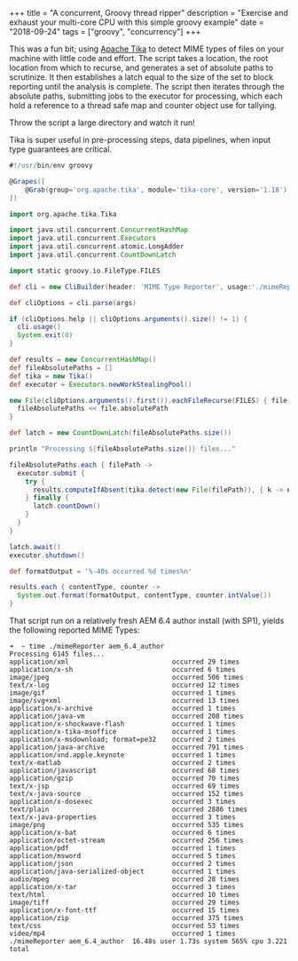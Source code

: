 +++
title = "A concurrent, Groovy thread ripper"
description = "Exercise and exhaust your multi-core CPU with this simple groovy example"
date = "2018-09-24"
tags = ["groovy", "concurrency"]
+++

This was a fun bit; using [Apache Tika](https://tika.apache.org/) to detect MIME types of files on your machine
with little code and effort. The script takes a location, the root location from which to
recurse, and generates a set of absolute paths to scrutinize. It then establishes a latch equal to
the size of the set to block reporting until the analysis is complete. The script then
iterates through the absolute paths, submitting jobs to the executor for processing, which each 
hold a reference to a thread safe map and counter object use for tallying.

Throw the script a large directory and watch it run!

Tika is super useful in pre-processing steps, data pipelines, when input type guarantees
are critical. 

```groovy
#!/usr/bin/env groovy

@Grapes([
    @Grab(group='org.apache.tika', module='tika-core', version='1.18')
])

import org.apache.tika.Tika

import java.util.concurrent.ConcurrentHashMap
import java.util.concurrent.Executors
import java.util.concurrent.atomic.LongAdder
import java.util.concurrent.CountDownLatch

import static groovy.io.FileType.FILES

def cli = new CliBuilder(header: 'MIME Type Reporter', usage:'./mimeReporter <directoryToScan>', width: 100)

def cliOptions = cli.parse(args)

if (cliOptions.help || cliOptions.arguments().size() != 1) {
  cli.usage()
  System.exit(0)
}

def results = new ConcurrentHashMap()
def fileAbsolutePaths = []
def tika = new Tika()
def executor = Executors.newWorkStealingPool()

new File(cliOptions.arguments().first()).eachFileRecurse(FILES) { file ->
  fileAbsolutePaths << file.absolutePath
}

def latch = new CountDownLatch(fileAbsolutePaths.size())

println "Processing ${fileAbsolutePaths.size()} files..."

fileAbsolutePaths.each { filePath ->
  executor.submit {
    try {
      results.computeIfAbsent(tika.detect(new File(filePath)), { k -> new LongAdder() }).increment()
    } finally {
      latch.countDown()
    }
  }
}

latch.await()
executor.shutdown()

def formatOutput = '%-40s occurred %d times%n' 

results.each { contentType, counter ->
  System.out.format(formatOutput, contentType, counter.intValue())
}
```

That script run on a relatively fresh AEM 6.4 author install (with SP1), yields the following
reported MIME Types:

```
➜  ~ time ./mimeReporter aem_6.4_author
Processing 6145 files...
application/xml                          occurred 29 times
application/x-sh                         occurred 6 times
image/jpeg                               occurred 506 times
text/x-log                               occurred 12 times
image/gif                                occurred 1 times
image/svg+xml                            occurred 13 times
application/x-archive                    occurred 1 times
application/java-vm                      occurred 208 times
application/x-shockwave-flash            occurred 1 times
application/x-tika-msoffice              occurred 1 times
application/x-msdownload; format=pe32    occurred 2 times
application/java-archive                 occurred 791 times
application/vnd.apple.keynote            occurred 1 times
text/x-matlab                            occurred 2 times
application/javascript                   occurred 68 times
application/gzip                         occurred 70 times
text/x-jsp                               occurred 69 times
text/x-java-source                       occurred 152 times
application/x-dosexec                    occurred 3 times
text/plain                               occurred 2886 times
text/x-java-properties                   occurred 3 times
image/png                                occurred 535 times
application/x-bat                        occurred 6 times
application/octet-stream                 occurred 256 times
application/pdf                          occurred 1 times
application/msword                       occurred 5 times
application/json                         occurred 2 times
application/java-serialized-object       occurred 1 times
audio/mpeg                               occurred 28 times
application/x-tar                        occurred 3 times
text/html                                occurred 10 times
image/tiff                               occurred 29 times
application/x-font-ttf                   occurred 15 times
application/zip                          occurred 375 times
text/css                                 occurred 53 times
video/mp4                                occurred 1 times
./mimeReporter aem_6.4_author  16.48s user 1.73s system 565% cpu 3.221 total
```
